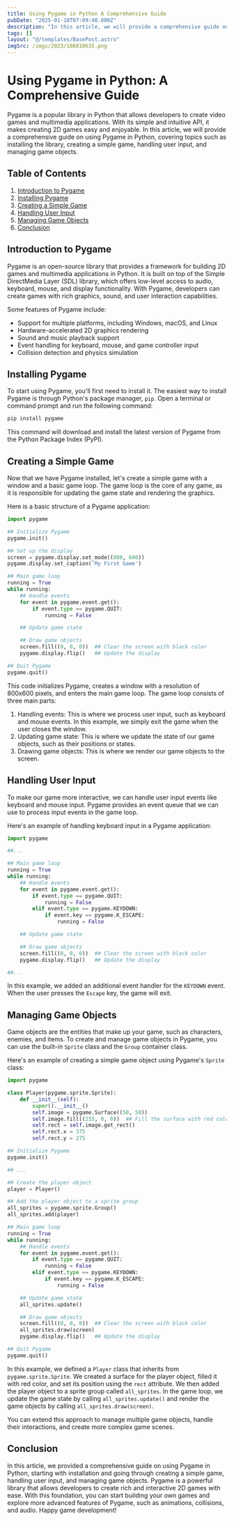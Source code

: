 ```yaml
---
title: Using Pygame in Python A Comprehensive Guide
pubDate: "2025-01-18T07:09:48.000Z"
description: "In this article, we will provide a comprehensive guide on using Pygame in Python, covering topics such as installing the library, creating a simple game, handling user input, and managing game objects"
tags: []
layout: "@/templates/BasePost.astro"
imgSrc: /imgs/2023/186810635.png
---
```

# Using Pygame in Python: A Comprehensive Guide

Pygame is a popular library in Python that allows developers to create video games and multimedia applications. With its simple and intuitive API, it makes creating 2D games easy and enjoyable. In this article, we will provide a comprehensive guide on using Pygame in Python, covering topics such as installing the library, creating a simple game, handling user input, and managing game objects.

## Table of Contents

1. [Introduction to Pygame](#introduction-to-pygame)
2. [Installing Pygame](#installing-pygame)
3. [Creating a Simple Game](#creating-a-simple-game)
4. [Handling User Input](#handling-user-input)
5. [Managing Game Objects](#managing-game-objects)
6. [Conclusion](#conclusion)

## Introduction to Pygame

Pygame is an open-source library that provides a framework for building 2D games and multimedia applications in Python. It is built on top of the Simple DirectMedia Layer (SDL) library, which offers low-level access to audio, keyboard, mouse, and display functionality. With Pygame, developers can create games with rich graphics, sound, and user interaction capabilities.

Some features of Pygame include:

- Support for multiple platforms, including Windows, macOS, and Linux
- Hardware-accelerated 2D graphics rendering
- Sound and music playback support
- Event handling for keyboard, mouse, and game controller input
- Collision detection and physics simulation

## Installing Pygame

To start using Pygame, you'll first need to install it. The easiest way to install Pygame is through Python's package manager, `pip`. Open a terminal or command prompt and run the following command:

```bash
pip install pygame
```

This command will download and install the latest version of Pygame from the Python Package Index (PyPI).

## Creating a Simple Game

Now that we have Pygame installed, let's create a simple game with a window and a basic game loop. The game loop is the core of any game, as it is responsible for updating the game state and rendering the graphics.

Here is a basic structure of a Pygame application:

```python
import pygame

## Initialize Pygame
pygame.init()

## Set up the display
screen = pygame.display.set_mode((800, 600))
pygame.display.set_caption('My First Game')

## Main game loop
running = True
while running:
    ## Handle events
    for event in pygame.event.get():
        if event.type == pygame.QUIT:
            running = False

    ## Update game state

    ## Draw game objects
    screen.fill((0, 0, 0))  ## Clear the screen with black color
    pygame.display.flip()   ## Update the display

## Quit Pygame
pygame.quit()
```

This code initializes Pygame, creates a window with a resolution of 800x600 pixels, and enters the main game loop. The game loop consists of three main parts:

1. Handling events: This is where we process user input, such as keyboard and mouse events. In this example, we simply exit the game when the user closes the window.
2. Updating game state: This is where we update the state of our game objects, such as their positions or states.
3. Drawing game objects: This is where we render our game objects to the screen.

## Handling User Input

To make our game more interactive, we can handle user input events like keyboard and mouse input. Pygame provides an event queue that we can use to process input events in the game loop.

Here's an example of handling keyboard input in a Pygame application:

```python
import pygame

##...

## Main game loop
running = True
while running:
    ## Handle events
    for event in pygame.event.get():
        if event.type == pygame.QUIT:
            running = False
        elif event.type == pygame.KEYDOWN:
            if event.key == pygame.K_ESCAPE:
                running = False

    ## Update game state

    ## Draw game objects
    screen.fill((0, 0, 0))  ## Clear the screen with black color
    pygame.display.flip()   ## Update the display

##...
```

In this example, we added an additional event handler for the `KEYDOWN` event. When the user presses the `Escape` key, the game will exit.

## Managing Game Objects

Game objects are the entities that make up your game, such as characters, enemies, and items. To create and manage game objects in Pygame, you can use the built-in `Sprite` class and the `Group` container class.

Here's an example of creating a simple game object using Pygame's `Sprite` class:

```python
import pygame

class Player(pygame.sprite.Sprite):
    def __init__(self):
        super().__init__()
        self.image = pygame.Surface((50, 50))
        self.image.fill((255, 0, 0))  ## Fill the surface with red color
        self.rect = self.image.get_rect()
        self.rect.x = 375
        self.rect.y = 275

## Initialize Pygame
pygame.init()

## ...

## Create the player object
player = Player()

## Add the player object to a sprite group
all_sprites = pygame.sprite.Group()
all_sprites.add(player)

## Main game loop
running = True
while running:
    ## Handle events
    for event in pygame.event.get():
        if event.type == pygame.QUIT:
            running = False
        elif event.type == pygame.KEYDOWN:
            if event.key == pygame.K_ESCAPE:
                running = False

    ## Update game state
    all_sprites.update()

    ## Draw game objects
    screen.fill((0, 0, 0))  ## Clear the screen with black color
    all_sprites.draw(screen)
    pygame.display.flip()   ## Update the display

## Quit Pygame
pygame.quit()
```

In this example, we defined a `Player` class that inherits from `pygame.sprite.Sprite`. We created a surface for the player object, filled it with red color, and set its position using the `rect` attribute. We then added the player object to a sprite group called `all_sprites`. In the game loop, we update the game state by calling `all_sprites.update()` and render the game objects by calling `all_sprites.draw(screen)`.

You can extend this approach to manage multiple game objects, handle their interactions, and create more complex game scenes.

## Conclusion

In this article, we provided a comprehensive guide on using Pygame in Python, starting with installation and going through creating a simple game, handling user input, and managing game objects. Pygame is a powerful library that allows developers to create rich and interactive 2D games with ease. With this foundation, you can start building your own games and explore more advanced features of Pygame, such as animations, collisions, and audio. Happy game development!
